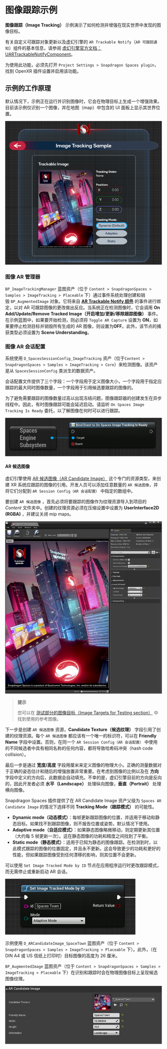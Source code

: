 # 图像跟踪示例

**图像跟踪（Image Tracking）** 示例演示了如何检测并增强在现实世界中发现的图像目标。

有关自定义可跟踪对象更新以及虚幻引擎的 `AR Trackable Notify`（`AR 可跟踪通知`）组件的基本信息，请参阅 [虚幻引擎官方文档：UARTrackableNotifyComponent](https://docs.unrealengine.com/4.26/en-US/API/Runtime/AugmentedReality/UARTrackableNotifyComponent/)。

为使用此功能，必须先打开 `Project Settings > Snapdragon Spaces plugin`，找到 OpenXR 插件设置并启用该功能。

## 示例的工作原理

默认情况下，示例正在运行并识别图像时，它会在物理目标上生成一个增强效果。目前该示例仅识别一个图像，并在地图（map）中包含的 UI 面板上显示其世界位置。

![1](./pic-ImageTrackingSample/1.png)

### 图像 AR 管理器

`BP_ImageTrackingManager` 蓝图资产（位于 `Content > SnapdragonSpaces > Samples > ImageTracking > Placeable` 下）通过事件系统处理创建和销毁 `BP_AugmentedImage` 对象。它将来自 [**AR Trackable Notify 组件**](https://docs.unrealengine.com/4.27/en-US/API/Runtime/AugmentedReality/UARTrackableNotifyComponent/) 的事件进行绑定，以对 AR 可跟踪图像的更改做出反应。当系统正在检测图像时，它会调用 **On Add/Update/Remove Tracked Image（开启增加/更新/移除跟踪图像）** 事件。在示例蓝图中，如果要开始检测，则必须将 `Toggle AR Capture` 设置为 **ON**，如果要停止检测目标并销毁所有生成的 AR 图像，则设置为**OFF**。此外，该节点的捕获类型必须设置为 **Scene Understanding**。

### 图像 AR 会话配置

系统使用 `D_SpacesSessionConfig_ImageTracking` 资产（位于`Content > SnapdragonSpaces > Samples > ImageTracking > Core`）来检测图像。该资产是从 `SpacesSessionConfig` 类派生的数据资产。

会话配置文件提供了三个字段：一个字段用于定义图像大小，一个字段用于指定应跟踪的最大同时图像数量，一个字段用于引用候选要跟踪的图像的。

为了避免需要跟踪的图像数量过高以出现冻结问题，图像跟踪器的创建发生在异步线程中。因此，有时图像跟踪可能会延迟启动。请监听 `On Spaces Image Tracking Is Ready` 委托，以了解图像在何时可以进行跟踪。

![2](./pic-ImageTrackingSample/2.png)

#### AR 候选图像

虚幻引擎使用 [AR 候选图像（AR Candidate Image）](https://docs.unrealengine.com/4.27/en-US/BlueprintAPI/ARSettings/AddCandidateImage/) 这个专门的资源类型，来创建 XR 系统应跟踪的图像的引用。开发人员可以添加任意数量的 `AR 候选图像`，并将它们分配到 `AR Session Config（AR 会话配置）` 中指定的数组中。

要创建 `AR 候选图像` ，首先必须将要跟踪的图像作为纹理资源导入到项目的 *Content* 文件夹中。创建的纹理资源必须在压缩设置中设置为 **UserInterface2D (RGBA)** ，并建议关闭 mip maps。

![3](./pic-ImageTrackingSample/3.png)

> **提示**
>
> 您可以在 [测试部分的图像目标（Image Targets for Testing section）](./../../designux/ImageTargetsToTry.md) 中找到使用的参考图像。

下一步是创建 `AR 候选图像` 资源，**Candidate Texture（候选纹理）** 字段引用了创建的纹理资源。每个 `AR 候选图像` 都应该有一个唯一的标识符，可以在 **Friendly Name** 字段中设置。否则，在同一个 `AR Session Config（AR 会话配置）` 中使用的不同候选者中具有相同名称的任何内容，都将导致哈希码冲突（hash code collision）。

最后一步是通过 **宽度/高度** 字段用厘米来定义图像的物理大小。正确的测量数据对于正确的姿态估计和随后的增强放置非常重要。在考虑到图像的比例以及在 **方向** 字段中定义的方向后，此数据会自动填充。不幸的是，虚幻引擎目前的方向是反向的，因此开发者必须 **水平（Landscape）** 处理纵向图像，**垂直（Portrait）** 处理横向图像。

Snapdragon Spaces 插件提供了在 AR Candidate Image 资产父级为 `Spaces AR Candidate Image` 的情况下选择不同 **Tracking Mode（跟踪模式）** 的可能性。

- **Dynamic mode（动态模式）**：每帧更新跟踪图像的位置，并适用于移动和静态目标。如果找不到跟踪图像，则不报告位置或姿势。默认情况下使用。
- **Adaptive mode（自适应模式）**：如果静态图像略微移动，则定期更新其位置（大约每 5 帧更新一次）。这在静态图像的功耗和精度之间找到了平衡。
- **Static mode（静态模式）**：适用于已知为静态的图像跟踪。在检测到时，以此模式跟踪的图像的位置固定，并且永不更新。这会导致更少的功耗和更好的性能，但如果跟踪图像受到任何漂移的影响，则其位置不会更新。

可以使用 `Set Image Tracked Mode by ID` 节点在应用程序运行时更改跟踪模式，而无需停止或重新启动 AR 会话。

![5](./pic-ImageTrackingSample/5.png)

示例使用 `D_ARCandidateImage_SpaceTown` 蓝图资产（位于 `Content > SnapdragonSpaces > Samples > ImageTracking > Placeable` 下）。此外，（在 DIN A4 或 US 信纸上打印时）目标图像的高度为 26 厘米。

`BP_AugmentedImage` 蓝图资产（位于 `Content > SnapdragonSpaces > Samples > ImageTracking > Placeable` 下）在识别和跟踪时会在物理图像目标上呈现候选图像纹理。

![4](./pic-ImageTrackingSample/4.png)
